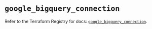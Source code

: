 # `google_bigquery_connection`

Refer to the Terraform Registry for docs: [`google_bigquery_connection`](https://registry.terraform.io/providers/hashicorp/google-beta/5.38.0/docs/resources/google_bigquery_connection).
